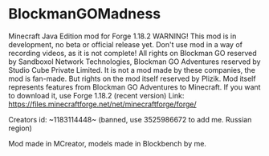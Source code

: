 # BlockmanGOMadness
Minecraft Java Edition mod for Forge 1.18.2 WARNING! This mod is in development, no beta or official release yet. Don't use mod in a way of recording videos, as it is not complete!
All rights on Blockman GO reserved by Sandboxol Network Technologies, Blockman GO Adventures reserved by Studio Cube Private Limited. It is not a mod made by these companies, the mod is fan-made. But rights on the mod itself reserved by Plizik.
Mod itself represents features from Blockman GO Adventures to Minecraft. If you want to download it, use Forge 1.18.2 (recent version)
Link: https://files.minecraftforge.net/net/minecraftforge/forge/

Creators id: ~1183114448~ (banned, use 3525986672 to add me. Russian region)

Mod made in MCreator, models made in Blockbench by me.
